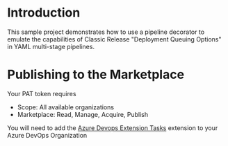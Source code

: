 # Introduction 
This sample project demonstrates how to use a pipeline decorator to emulate the capabilities of Classic Release "Deployment Queuing Options" in YAML multi-stage pipelines.

# Publishing to the Marketplace
Your PAT token requires 

- Scope: All available organizations
- Marketplace: Read, Manage, Acquire, Publish

You will need to add the [Azure Devops Extension Tasks](https://marketplace.visualstudio.com/items?itemName=ms-devlabs.vsts-developer-tools-build-tasks&targetId=85fb3d5a-9f21-420f-8de3-fc80bf29054b&utm_source=vstsproduct&utm_medium=ExtHubManageList) extension to your Azure DevOps Organization